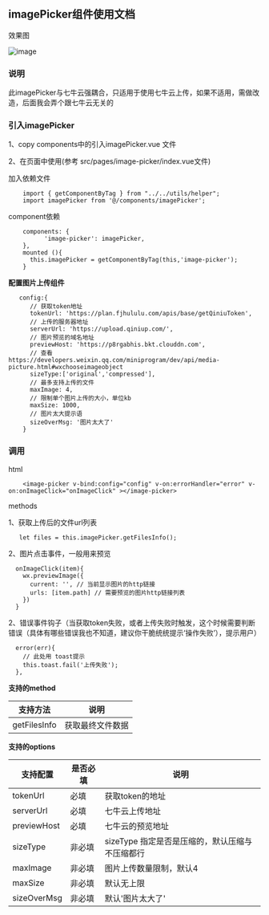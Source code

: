 ## imagePicker组件使用文档

效果图

![image](http://adstatic.oss-cn-beijing.aliyuncs.com/ad-activity.meiyou.com/dkd2/v4/upload.png)

### 说明
此imagePicker与七牛云强耦合，只适用于使用七牛云上传，如果不适用，需做改造，后面我会弄个跟七牛云无关的

### 引入imagePicker
1、copy components中的引入imagePicker.vue 文件

2、在页面中使用(参考 src/pages/image-picker/index.vue文件)

加入依赖文件
```
    import { getComponentByTag } from "../../utils/helper";
    import imagePicker from '@/components/imagePicker';
```

component依赖
```
    components: {
          'image-picker': imagePicker,
    },
    mounted (){
      this.imagePicker = getComponentByTag(this,'image-picker');
    }

```

**配置图片上传组件**
```
   config:{
      // 获取token地址
      tokenUrl: 'https://plan.fjhululu.com/apis/base/getQiniuToken',
      // 上传的服务器地址
      serverUrl: 'https://upload.qiniup.com/',
      // 图片预览的域名地址
      previewHost: 'https://p8rgabhis.bkt.clouddn.com',
      // 查看https://developers.weixin.qq.com/miniprogram/dev/api/media-picture.html#wxchooseimageobject
      sizeType:['original','compressed'],
      // 最多支持上传的文件
      maxImage: 4,
      // 限制单个图片上传的大小，单位kb
      maxSize: 1000,
      // 图片太大提示语
      sizeOverMsg: '图片太大了'
    }
```


### 调用

html

```
    <image-picker v-bind:config="config" v-on:errorHandler="error" v-on:onImageClick="onImageClick" ></image-picker>

```
methods

1、获取上传后的文件url列表
```
   let files = this.imagePicker.getFilesInfo();

```
2、图片点击事件，一般用来预览
```
  onImageClick(item){
    wx.previewImage({
      current: '', // 当前显示图片的http链接
      urls: [item.path] // 需要预览的图片http链接列表
    })
  }

```

2、错误事件钩子（当获取token失败，或者上传失败时触发，这个时候需要判断错误（具体有哪些错误我也不知道，建议你干脆统统提示‘操作失败’），提示用户）
```
  error(err){
    // 此处用 toast提示
    this.toast.fail('上传失败');
  },

```

**支持的method**


支持方法 | 说明
---|---
getFilesInfo | 获取最终文件数据

**支持的options**

支持配置 | 是否必填 |说明
---|---|---
tokenUrl |必填| 获取token的地址
serverUrl | 必填|七牛云上传地址
previewHost |  必填|七牛云的预览地址
sizeType |  非必填| sizeType 指定是否是压缩的，默认压缩与不压缩都行
maxImage |  非必填|图片上传数量限制，默认4
maxSize |  非必填| 默认无上限
sizeOverMsg |  非必填|默认'图片太大了'
